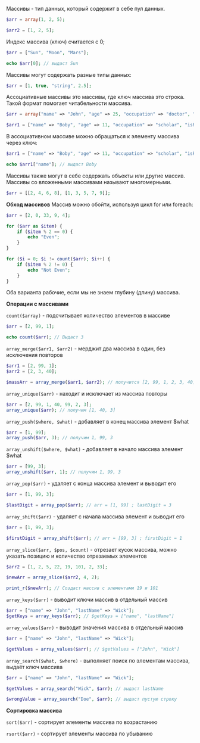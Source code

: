 Массивы - тип данных, который содержит в себе пул данных.

```php
$arr = array(1, 2, 5);

$arr2 = [1, 2, 5];
```

Индекс массива (ключ) считается с 0;

```php
$arr = ["Sun", "Moon", "Mars"];

echo $arr[0]; // выдаст Sun
```

Массивы могут содержать разные типы данных:

```php
$arr = [1, true, "string", 2.5];
```

Ассоциативные массивы это массивы, где ключ массива это строка. Такой формат помогает читабельности массива.

```php
$arr = array("name" => "John", "age" => 25, "occupation" => "doctor", "isRegistered" => true);

$arr1 = ["name" => "Boby", "age" => 11, "occupation" => "scholar", "isRegistered" => false];
```

В ассоциативном массиве можно обращаться к элементу массива через ключ:

```php
$arr1 = ["name" => "Boby", "age" => 11, "occupation" => "scholar", "isRegistered" => false];

echo $arr1["name"]; // выдаст Boby
```

Массивы также могут в себе содержать объекты или другие массив. Массивы со вложенными массивами называют многомерными.

```php
$arr = [[2, 4, 6, 8], [1, 3, 5, 7, 9]];
```

**Обход массивов**
Массив можно обойти, используя цикл for или foreach:

```php
$arr = [2, 0, 33, 9, 4];

for ($arr as $item) {
	if ($item % 2 == 0) {
		echo "Even";
	}
}

for ($i = 0; $i != count($arr); $i++) {
	if ($item % 2 != 0) {
		echo "Not Even";
	}
}
```

Оба варианта рабочие, если мы не знаем глубину (длину) массива.

**Операции с массивами**

`count($array)` - подсчитывает количество элементов в массиве

```php
$arr = [2, 99, 1];

echo count($arr); // Выдаст 3
```

`array_merge($arr1, $arr2)` - мерджит два массива в один, без исключения повторов

```php
$arr1 = [2, 99, 1];
$arr2 = [2, 3, 40];

$massArr = array_merge($arr1, $arr2); // получится [2, 99, 1, 2, 3, 40]
```

`array_unique($arr)` - находит и исключает из массива повторы
```php
$arr = [2, 99, 1, 40, 99, 2, 3];
array_unique($arr); // получим [1, 40, 3]
```

`array_push($where, $what)` - добавляет в конец массива элемент $what
```php
$arr = [1, 99];
array_push($arr, 3); // получим 1, 99, 3
```

`array_unshift($where, $what)` - добавляет в начало массива элемент $what
```php
$arr = [99, 3];
array_unshift($arr, 1); // получим 1, 99, 3
```

`array_pop($arr)` - удаляет с конца массива элемент и выводит его
```php
$arr = [1, 99, 3];

$lastDigit = array_pop($arr); // arr = [1, 99] ; lastDigit = 3
```

`array_shift($arr)` - удаляет с начала массива элемент и выводит его
```php
$arr = [1, 99, 3];

$firstDigit = array_shift($arr); // arr = [99, 3] ; firstDigit = 1
```

`array_slice($arr, $pos, $count)` - отрезает кусок массива, можно указать позицию и количество отрезаемых элементов

```php
$arr2 = [1, 2, 5, 22, 19, 101, 2, 33];

$newArr = array_slice($arr2, 4, 2);

print_r($newArr); // Создаст массив с элементами 19 и 101
```

`array_keys($arr)` - выводит ключи массив в отдельный массив

```php
$arr = ["name" => "John", "lastName" => "Wick"];
$getKeys = array_keys($arr); // $getKeys = ["name", "lastName"]
```

`array_values($arr)` - выводит значения массива в отдельный массив
```php
$arr = ["name" => "John", "lastName" => "Wick"];

$getValues = array_values($arr); // $getValues = ["John", "Wick"]
```

`array_search($what, $where)` - выполняет поиск по элементам массива, выдаёт ключ массива

```php
$arr = ["name" => "John", "lastName" => "Wick"];

$getValues = array_search("Wick", $arr); // выдаст lastName

$wrongValue = array_search("Doe", $arr); // выдаст пустую строку
```

**Сортировка массива**

`sort($arr)` - сортирует элементы массива по возрастанию

`rsort($arr)` - сортирует элементы массива по убыванию